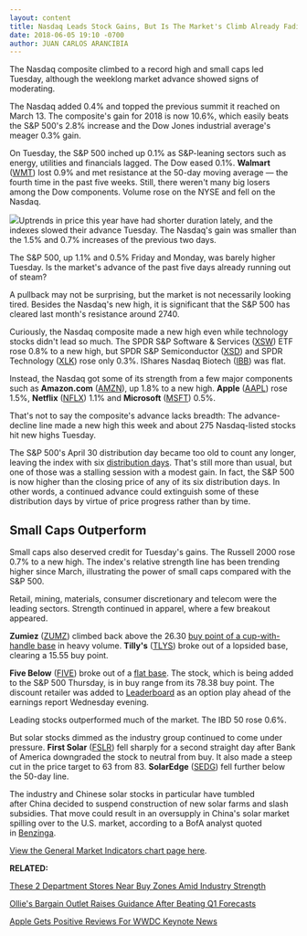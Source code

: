 ```yaml
---
layout: content
title: Nasdaq Leads Stock Gains, But Is The Market's Climb Already Fading?
date: 2018-06-05 19:10 -0700
author: JUAN CARLOS ARANCIBIA
---
```






The Nasdaq composite climbed to a record high and small caps led Tuesday, although the weeklong market advance showed signs of moderating.




The Nasdaq added 0.4% and topped the previous summit it reached on March 13. The composite's gain for 2018 is now 10.6%, which easily beats the S&P 500's 2.8% increase and the Dow Jones industrial average's meager 0.3% gain.


On Tuesday, the S&P 500 inched up 0.1% as S&P-leaning sectors such as energy, utilities and financials lagged. The Dow eased 0.1%. **Walmart** ([WMT](https://research.investors.com/quote.aspx?symbol=WMT)) lost 0.9% and met resistance at the 50-day moving average — the fourth time in the past five weeks. Still, there weren't many big losers among the Dow components. Volume rose on the NYSE and fell on the Nasdaq.


![](https://www.investors.com/wp-content/uploads/2018/06/MP060518-221x300.jpg)Uptrends in price this year have had shorter duration lately, and the indexes slowed their advance Tuesday. The Nasdaq's gain was smaller than the 1.5% and 0.7% increases of the previous two days.


The S&P 500, up 1.1% and 0.5% Friday and Monday, was barely higher Tuesday. Is the market's advance of the past five days already running out of steam?


A pullback may not be surprising, but the market is not necessarily looking tired. Besides the Nasdaq's new high, it is significant that the S&P 500 has cleared last month's resistance around 2740.


Curiously, the Nasdaq composite made a new high even while technology stocks didn't lead so much. The SPDR S&P Software & Services ([XSW](https://research.investors.com/quote.aspx?symbol=XSW)) ETF rose 0.8% to a new high, but SPDR S&P Semiconductor ([XSD](https://research.investors.com/quote.aspx?symbol=XSD)) and SPDR Technology ([XLK](https://research.investors.com/quote.aspx?symbol=XLK)) rose only 0.3%. IShares Nasdaq Biotech ([IBB](https://research.investors.com/quote.aspx?symbol=IBB)) was flat.


Instead, the Nasdaq got some of its strength from a few major components such as **Amazon.com** ([AMZN](https://research.investors.com/quote.aspx?symbol=AMZN)), up 1.8% to a new high. **Apple** ([AAPL](https://research.investors.com/quote.aspx?symbol=AAPL)) rose 1.5%, **Netflix** ([NFLX](https://research.investors.com/quote.aspx?symbol=NFLX)) 1.1% and **Microsoft** ([MSFT](https://research.investors.com/quote.aspx?symbol=MSFT)) 0.5%.


That's not to say the composite's advance lacks breadth: The advance-decline line made a new high this week and about 275 Nasdaq-listed stocks hit new highs Tuesday.


The S&P 500's April 30 distribution day became too old to count any longer, leaving the index with six [distribution days](http://www.investors.com/ibd-university/market-timing/market-tops/). That's still more than usual, but one of those was a stalling session with a modest gain. In fact, the S&P 500 is now higher than the closing price of any of its six distribution days. In other words, a continued advance could extinguish some of these distribution days by virtue of price progress rather than by time.


Small Caps Outperform
---------------------


Small caps also deserved credit for Tuesday's gains. The Russell 2000 rose 0.7% to a new high. The index's relative strength line has been trending higher since March, illustrating the power of small caps compared with the S&P 500.


Retail, mining, materials, consumer discretionary and telecom were the leading sectors. Strength continued in apparel, where a few breakout appeared.



**Zumiez** ([ZUMZ](https://research.investors.com/quote.aspx?symbol=ZUMZ)) climbed back above the 26.30 [buy point of a cup-with-handle base](https://www.investors.com/how-to-invest/investors-corner/chart-reading-basics-how-a-buy-point-marks-a-time-of-opportunity/) in heavy volume. **Tilly's** ([TLYS](https://research.investors.com/quote.aspx?symbol=TLYS)) broke out of a lopsided base, clearing a 15.55 buy point.


**Five Below** ([FIVE](https://research.investors.com/quote.aspx?symbol=FIVE)) broke out of a [flat base](https://www.investors.com/how-to-invest/investors-corner/when-to-buy-the-basics-of-a-flat-base-a-super-growth-stock-pattern/). The stock, which is being added to the S&P 500 Thursday, is in buy range from its 78.38 buy point. The discount retailer was added to [Leaderboard](https://leaderboard.investors.com//#/leaders/leadersnearabuypoint) as an option play ahead of the earnings report Wednesday evening.


Leading stocks outperformed much of the market. The IBD 50 rose 0.6%.


But solar stocks dimmed as the industry group continued to come under pressure. **First Solar** ([FSLR](https://research.investors.com/quote.aspx?symbol=FSLR)) fell sharply for a second straight day after Bank of America downgraded the stock to neutral from buy. It also made a steep cut in the price target to 63 from 83. **SolarEdge** ([SEDG](https://research.investors.com/quote.aspx?symbol=SEDG)) fell further below the 50-day line.


The industry and Chinese solar stocks in particular have tumbled after China decided to suspend construction of new solar farms and slash subsidies. That move could result in an oversupply in China's solar market spilling over to the U.S. market, according to a BofA analyst quoted in [Benzinga](https://www.benzinga.com/analyst-ratings/analyst-color/18/06/11830286/bank-of-america-cites-chinese-policy-decision-in-first-).


[View the General Market Indicators chart page here](https://www.investors.com/wp-content/uploads/2018/06/IBD0506183843GMI.pdf).


**RELATED:**


[These 2 Department Stores Near Buy Zones Amid Industry Strength](https://www.investors.com/research/ibd-industry-themes/retailers-stock-near-buy-points-department-stores-dillards-nordstrom-macys-kohls/)


[Ollie's Bargain Outlet Raises Guidance After Beating Q1 Forecasts](https://www.investors.com/news/ollies-bargain-outlet-reports-earnings/)


[Apple Gets Positive Reviews For WWDC Keynote News](https://www.investors.com/news/technology/click/apple-positive-reviews-wwdc/)




